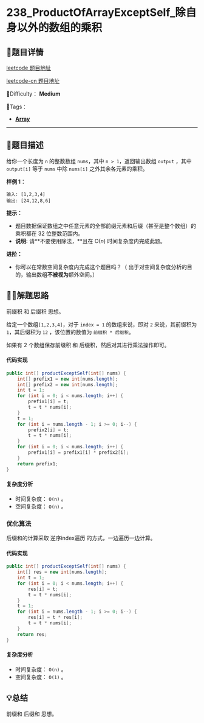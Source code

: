 

# 238_ProductOfArrayExceptSelf_除自身以外的数组的乘积

## 📌题目详情

[leetcode 题目地址](https://leetcode.com/problems/product-of-array-except-self/)

[leetcode-cn 题目地址](https://leetcode-cn.com/problems/product-of-array-except-self/)

📗Difficulty： **Medium**	

🎯Tags：

+ **[Array](https://leetcode-cn.com/tag/array/)**



---

## 📃题目描述

给你一个长度为 `n` 的整数数组 `nums`，其中 `n > 1`，返回输出数组 `output` ，其中 `output[i]` 等于 `nums` 中除 `nums[i]` 之外其余各元素的乘积。

**样例 1：**

```
输入: [1,2,3,4]
输出: [24,12,8,6]
```

**提示：**

+ 题目数据保证数组之中任意元素的全部前缀元素和后缀（甚至是整个数组）的乘积都在 32 位整数范围内。
+ **说明:** 请**不要使用除法，**且在 O(*n*) 时间复杂度内完成此题。

**进阶：**

+ 你可以在常数空间复杂度内完成这个题目吗？（ 出于对空间复杂度分析的目的，输出数组**不被视为**额外空间。）



## 🏹🎯解题思路

前缀积 和 后缀积 思想。

给定一个数组`[1,2,3,4]`，对于 `index = 1` 的数组来说，即对 `2` 来说，其前缀积为 `1`，其后缀积为 `12` ，该位置的数值为 `前缀积 * 后缀积`。

如果有 2 个数组保存前缀积 和 后缀积，然后对其进行乘法操作即可。

#### 代码实现

```java
public int[] productExceptSelf(int[] nums) {
    int[] prefix1 = new int[nums.length];
    int[] prefix2 = new int[nums.length];
    int t = 1;
    for (int i = 0; i < nums.length; i++) {
        prefix1[i] = t;
        t = t * nums[i];
    }
    t = 1;
    for (int i = nums.length - 1; i >= 0; i--) {
        prefix2[i] = t;
        t = t * nums[i];
    }
    for (int i = 0; i < nums.length; i++) {
        prefix1[i] = prefix1[i] * prefix2[i];
    }
    return prefix1;
}
```



#### 复杂度分析

+ 时间复杂度： `O(n)`  。
+ 空间复杂度： `O(n)`  。



### 优化算法

后缀和的计算采取 逆序index遍历 的方式，一边遍历一边计算。

#### 代码实现

```java
public int[] productExceptSelf(int[] nums) {
    int[] res = new int[nums.length];
    int t = 1;
    for (int i = 0; i < nums.length; i++) {
        res[i] = t;
        t = t * nums[i];
    }
    t = 1;
    for (int i = nums.length - 1; i >= 0; i--) {
        res[i] = t * res[i];
        t = t * nums[i];
    }
    return res;
}
```



#### 复杂度分析

+ 时间复杂度： `O(n)`  。
+ 空间复杂度： `O(1)`  。



## 💡总结

前缀和 后缀和 思想。



